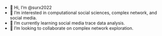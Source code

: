 - 👋 Hi, I’m @surx2022
- 👀 I’m interested in computational social sciences, complex network, and social media.
- 🌱 I’m currently learning social media trace data analysis.
- 💞️ I’m looking to collaborate on complex network exploration.

<!---
surx2022/surx2022 is a ✨ special ✨ repository because its `README.md` (this file) appears on your GitHub profile.
You can click the Preview link to take a look at your changes.
--->
